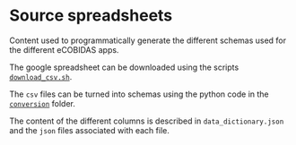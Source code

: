 # Source spreadsheets

Content used to programmatically generate the different schemas used for the
different eCOBIDAS apps.

The google spreadsheet can be downloaded using the scripts
[`download_csv.sh`](../../download_csv.sh).

The `csv` files can be turned into schemas using the python code in the
[`conversion`](../../python/conversion) folder.

The content of the different columns is described in `data_dictionary.json` and
the `json` files associated with each file.
